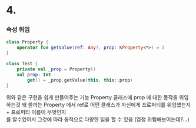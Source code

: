 # 4.
### 속성 위임
```kotlin
class Property {
    operator fun getValue(ref: Any?, prop: KProperty<*>) = 3
}

class Test {
    private val _prop = Property()
    val prop: Int 
        get() = _prop.getValue(this. this::prop)
}
```
위와 같은 구현을 쉽게 만들어주는 기능 Property 클래스에 prop 에 대한 동작을 위임하는것
왜 쓸까는 Property 에서 ref로 어떤 클래스가 자신에게 프로퍼티를 위임했는지 + 프로퍼티 이름이 무엇인지  
를 알수있어서 그것에 따라 동적으로 다양한 일을 할 수 있음 (엄청 위험해보이는데?...)  


